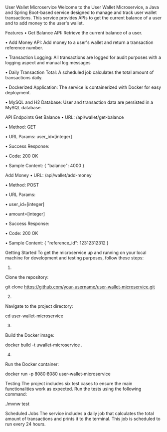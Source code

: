 User Wallet Microservice
Welcome to the User Wallet Microservice, a Java and Spring Boot-based service designed to manage and track user wallet transactions. This service provides APIs to get the current balance of a user and to add money to the user's wallet.

Features
•  Get Balance API: Retrieve the current balance of a user.

•  Add Money API: Add money to a user's wallet and return a transaction reference number.

•  Transaction Logging: All transactions are logged for audit purposes with a logging aspect and manual log messages

•  Daily Transaction Total: A scheduled job calculates the total amount of transactions daily.

•  Dockerized Application: The service is containerized with Docker for easy deployment.

•  MySQL and H2 Database: User and transaction data are persisted in a MySQL database.

API Endpoints
Get Balance
•  URL: /api/wallet/get-balance

•  Method: GET

•  URL Params: user_id=[integer]

•  Success Response:

•  Code: 200 OK

•  Sample Content: { "balance": 4000 }

Add Money
•  URL: /api/wallet/add-money

•  Method: POST

•  URL Params:

•  user_id=[integer]

•  amount=[integer]

•  Success Response:

•  Code: 200 OK

•  Sample Content: { "reference_id": 12312312312 }

Getting Started
To get the microservice up and running on your local machine for development and testing purposes, follow these steps:

1. 
Clone the repository:

git clone https://github.com/your-username/user-wallet-microservice.git

2. 
Navigate to the project directory:

cd user-wallet-microservice

3. 
Build the Docker image:

docker build -t uwallet-microservice .

4. 
Run the Docker container:

docker run -p 8080:8080 user-wallet-microservice

Testing
The project includes six test cases to ensure the main functionalities work as expected. Run the tests using the following command:

./mvnw test

Scheduled Jobs
The service includes a daily job that calculates the total amount of transactions and prints it to the terminal. This job is scheduled to run every 24 hours.
